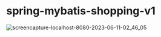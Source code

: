 # spring-mybatis-shopping-v1


![screencapture-localhost-8080-2023-06-11-02_46_05](https://github.com/SUJINJEONG012/spring-mybatis-shopping-v1/assets/56811978/874490c6-42af-4e44-a541-669b5b82894b)
